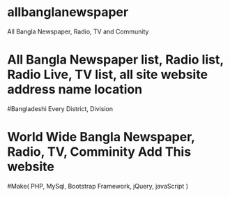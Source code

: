 # allbanglanewspaper
All Bangla Newspaper, Radio, TV and Community
# All Bangla Newspaper list, Radio list, Radio Live, TV list, all site website address name location
#Bangladeshi Every District, Division
# World Wide Bangla Newspaper, Radio, TV, Comminity Add This website
#Make( PHP, MySql, Bootstrap Framework, jQuery, javaScript )
